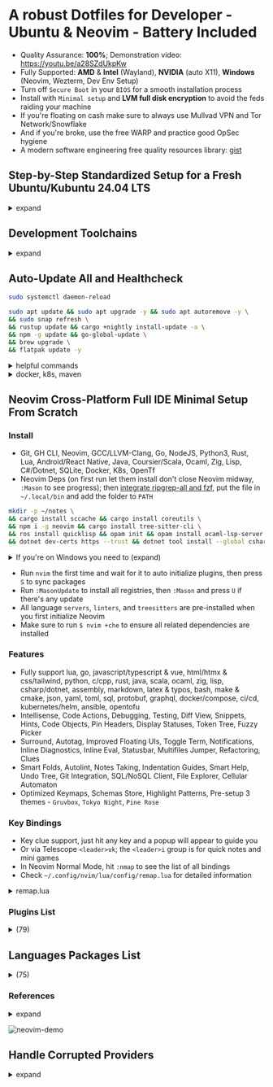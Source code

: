 # A robust Dotfiles for Developer - Ubuntu & Neovim - Battery Included

- Quality Assurance: **100%**; Demonstration video: <https://youtu.be/a28SZdUkpKw>
- Fully Supported: **AMD** & **Intel** (Wayland), **NVIDIA** (auto X11), **Windows** (Neovim, Wezterm, Dev Env Setup)
- Turn off `Secure Boot` in your `BIOS` for a smooth installation process
- Install with `Minimal setup` and **LVM full disk encryption** to avoid the feds raiding your machine
- If you're floating on cash make sure to always use Mullvad VPN and Tor Network/Snowflake
- And if you're broke, use the free WARP and practice good OpSec hygiene
- A modern software engineering free quality resources library: [gist](https://gist.github.com/lavantien/dc730dad7d7e8157000ddae845eddfd7)

## Step-by-Step Standardized Setup for a Fresh Ubuntu/Kubuntu 24.04 LTS

<details>
  <summary>expand</summary>

### 0. Install `Firefox`, `Flatpak`, `OBS`; disable Wireless Powersaving and Files Open Limit; increase swap size

```bash
sudo snap remove firefox && sudo apt remove firefox
```

```bash
sudo install -d -m 0755 /etc/apt/keyrings
```

```bash
wget -q https://packages.mozilla.org/apt/repo-signing-key.gpg -O- | sudo tee /etc/apt/keyrings/packages.mozilla.org.asc > /dev/null
```

```bash
echo "deb [signed-by=/etc/apt/keyrings/packages.mozilla.org.asc] https://packages.mozilla.org/apt mozilla main" | sudo tee -a /etc/apt/sources.list.d/mozilla.list > /dev/null
```

```bash
echo '
Package: *
Pin: origin packages.mozilla.org
Pin-Priority: 1000

Package: firefox*
Pin: release o=Ubuntu
Pin-Priority: -1' | sudo tee /etc/apt/preferences.d/mozilla
```

```bash
sudo apt update && sudo apt install firefox
```

- Open `Firefox`, sync your profile, and go to <https://github.com/lavantien/dotfiles/blob/main/README.md> to continue the steps
- Go to uBlock settings and enable all filters. Recommended Firefox Extensions:

```text
Cookie Quick Manager
Dark Reader
Privacy Badger
Return YouTube Dislike
Search by Image
Sidebery
Snowflake
SponsorBlock
uBlock Origin
Vimium
```

- Edit Ubuntu repo source file like this and replace `us.` with yours:

```bash
sudo vi /etc/apt/sources.list.d/ubuntu.sources
```

```config
Types: deb deb-src
URIs: http://us.archive.ubuntu.com/ubuntu/
Suites: noble noble-updates noble-backports noble-proposed
Components: main restricted universe multiverse
Signed-By: /usr/share/keyrings/ubuntu-archive-keyring.gpg

Types: deb deb-src
URIs: http://security.ubuntu.com/ubuntu/
Suites: noble-security
Components: main restricted universe multiverse
Signed-By: /usr/share/keyrings/ubuntu-archive-keyring.gpg
```

- Go to `Software & Updates` and enable `main`, `universe`, and `restricted`

```bash
sudo apt update && sudo apt upgrade -y
```

```bash
sudo apt install flatpak -y && sudo apt install gnome-software-plugin-flatpak -y && flatpak remote-add --if-not-exists flathub https://flathub.org/repo/flathub.flatpakrepo
```

```bash
sudo flatpak install com.obsproject.Studio && sudo apt install ffmpeg -y
```

- Then `reboot`, and run `OBS`, setup proper resolution, framerate, encoder, and default whole screen scene

```bash
sudo vi /etc/NetworkManager/conf.d/default-wifi-powersave-on.conf
```

```conf
[connection]
wifi.powersave = 2
```

```bash
sudo systemctl restart NetworkManager
```

```bash
sudo vi /etc/systemd/system.conf
```

```conf
# uncomment first
DefaultLimitNOFILE=4096:2097152
```

```bash
sudo vi /etc/systemd/user.conf
```

```conf
# uncomment first
DefaultLimitNOFILE=4096:2097152
```

```bash
cat /proc/sys/fs/inotify/max_user_watches && sudo sysctl fs.inotify.max_user_watches=2097152
```

```bash
sudo systemctl daemon-reexec
```

`reboot`

```bash
ulimit -n && mkdir -p ~/.local/bin
```

```bash
sudo swapoff -a && sudo dd if=/dev/zero of=/swapfile bs=1G count=16 && sudo chmod 0600 /swapfile && sudo mkswap /swapfile && sudo swapon /swapfile && grep Swap /proc/meminfo
```

- Add this line to the end of your `/etc/fstab`:

```bash
/swapfile swap swap sw 0 0
```

- With encrypted ZFS enable you have to use this instead: <https://askubuntu.com/a/1198916>
- And with LVM: <https://askubuntu.com/a/1412400>

- Add this line in `/etc/sysfs.conf`:

```bash
mode class/powercap/intel-rapl:0/energy_uj = 0444
```

- To switch to KDE, run this then reboot:

```bash
sudo apt install kubuntu-desktop
```

### 1. Install all necessary `APT` packages

```bash
sudo apt update && sudo apt upgrade -y && sudo apt autoremove -y && sudo apt install ubuntu-desktop ca-certificates apt-transport-https ubuntu-dev-tools glibc-source gcc xclip git curl zsh htop vim mpv libfuse2 cpu-checker cmake cmake-format ninja-build libjsoncpp-dev uuid-dev zlib1g-dev libssl-dev postgresql-all libmariadb-dev libsqlite3-dev libhiredis-dev jq bc xorg-dev libxcursor-dev cloud-init openssh-server ssh-import-id sysfsutils latexmk mupdf python3-pip python-is-python3 -y
```

- When prompted for entering a mirror for `pbuilder` enter this: `http://http.us.debian.org/debian`

### 2. Install `Oh-my-zsh`, then `reboot`

```bash
sh -c "$(curl -fsSL https://raw.githubusercontent.com/ohmyzsh/ohmyzsh/master/tools/install.sh)"
```

### 3. Install `Linuxbrew`

```bash
/bin/bash -c "$(curl -fsSL https://raw.githubusercontent.com/Homebrew/install/HEAD/install.sh)"
```

### 4. Install `zsh-autosuggestions`

```bash
git clone https://github.com/zsh-users/zsh-autosuggestions ${ZSH_CUSTOM:-~/.oh-my-zsh/custom}/plugins/zsh-autosuggestions
```

### 5. Install the proper `.zshrc` by clone this repo to `~/temp`, copy all its content to `~`

```bash
git clone https://github.com/lavantien/dotfiles.git ~/temp && cp -r ~/temp/{*,.*} ~/ && cp -r ~/temp/.config/* ~/.config/ && cp ~/temp/.local/share/applications/* ~/.local/share/applications/ && source ~/.zshrc
```

### 6. Install `rust` and its toolchains

```bash
curl --proto '=https' --tlsv1.2 -sSf https://sh.rustup.rs | sh
```

```bash
rustup toolchain install nightly && cargo +nightly install cargo-update --force --features vendored-libgit2
```

### 7. Install `gcc`, `gh`, `neovim`, and other necessary `Brew` packages

```bash
brew install coreutils gcc gh go lazygit lazydocker fzf fd ripgrep bat tokei glow ripgrep-all dua-cli pandoc poppler ffmpeg eza navi broot just exiftool fdupes procs rsync watchman neovim openjdk ruby coursier lua maven node gopls rust-analyzer jdtls lua-language-server typescript-language-server marksman texlab yaml-language-server bash-language-server opentofu terraform-ls sql-language-server sqlfluff prettier delve vscode-langservers-extracted loc llvm dotenv-linter checkmake luarocks pkg-config macchina cmake-language-server python-lsp-server sql-language-server sql-lint gomodifytags golangci-lint hyperfine zoxide btop sccache vifm difftastic gcc@11 ocaml opam zig zls asdf roswell dotnet
```

```bash
go install github.com/Gelio/go-global-update@latest && sudo apt install openjfx
```

### 8. Setup your `Git` environment

- For `gh`, [`gh-f`](https://github.com/gennaro-tedesco/gh-f), run `gh auth login` and follow `HTTPS browser` instruction to setup `GitHub CLI`

```bash
git config --global http.postBuffer 524288000 && gh extension install gennaro-tedesco/gh-f
```

### 9. Run `./git-clone-all $org_name` on `~/dev/personal` for cloning all of your repos

```bash
org_name=lavantien && mkdir -p ~/dev/personal && cp ~/git-clone-all.sh ~/dev/personal/ && cd ~/dev/personal && ./git-clone-all.sh $org_name && cd ~
```

- Rerun the script to sync with remote, replace `org_name` with your GitHub username or organization.

### 10. Install `Iosevka Nerd Font` (replace version `v3.2.1` with whatever latest)

```bash
cd ~/Downloads && wget https://github.com/ryanoasis/nerd-fonts/releases/download/v3.2.1/Iosevka.zip && mkdir Iosevka && unzip Iosevka.zip -d Iosevka && cd Iosevka && sudo mkdir -p /usr/share/fonts/truetype/iosevka-nerd-font && sudo cp *.ttf /usr/share/fonts/truetype/iosevka-nerd-font/ && cd .. && rm -r Iosevka Iosevka.zip && cd ~ && sudo fc-cache -f -v
```

### 11. Install `wezterm`

```bash
brew tap wez/wezterm-linuxbrew && brew install wezterm
```

### 12. Install `GRPC`, `GRPC-Web`, and `protoc-gen`

```bash
brew install protobuf grpc && go install google.golang.org/protobuf/cmd/protoc-gen-go@latest && go install google.golang.org/grpc/cmd/protoc-gen-go-grpc@latest && brew install protoc-gen-grpc-web
```

### 13. Install `Qemu KVM`

```bash
egrep -c '(vmx|svm)' /proc/cpuinfo && kvm-ok
```

```bash
sudo apt install qemu-kvm libvirt-daemon-system libvirt-clients bridge-utils -y
```

### 14. Install `VSCode` and extensions

```bash
cd ~/Downloads && wget -qO- https://packages.microsoft.com/keys/microsoft.asc | gpg --dearmor > packages.microsoft.gpg && sudo install -D -o root -g root -m 644 packages.microsoft.gpg /etc/apt/keyrings/packages.microsoft.gpg && sudo sh -c 'echo "deb [arch=amd64,arm64,armhf signed-by=/etc/apt/keyrings/packages.microsoft.gpg] https://packages.microsoft.com/repos/code stable main" > /etc/apt/sources.list.d/vscode.list' && rm -f packages.microsoft.gpg && cd ~ && sudo apt update && sudo apt install code -y
```

Open VSCode, sync, and install extensions.

### 15. Install `GRPCUI`, `DBbGate`, `Anki`, and `Signal`

- Kreya is coming to flatpak soon: <https://github.com/riok/Kreya/issues/64>

```bash
brew install grpcui && flatpak install flathub org.dbgate.DbGate net.ankiweb.Anki org.signal.Signal -y
```

### 16. Install `Docker Compose`, `Podman Desktop` and reboot, then use Wezterm to continue the steps

```bash
sudo install -m 0755 -d /etc/apt/keyrings && curl -fsSL https://download.docker.com/linux/ubuntu/gpg | sudo gpg --dearmor -o /etc/apt/keyrings/docker.gpg && sudo chmod a+r /etc/apt/keyrings/docker.gpg && echo \
  "deb [arch="$(dpkg --print-architecture)" signed-by=/etc/apt/keyrings/docker.gpg] https://download.docker.com/linux/ubuntu \
  "$(. /etc/os-release && echo "$VERSION_CODENAME")" stable" | \
  sudo tee /etc/apt/sources.list.d/docker.list > /dev/null && sudo apt update && sudo apt install docker-ce docker-ce-cli containerd.io docker-buildx-plugin docker-compose-plugin -y
```

```bash
sudo usermod -aG docker $USER && newgrp docker
```

`reboot`

```bash
docker run hello-world && flatpak install flathub io.podman_desktop.PodmanDesktop -y
```

### 17. Install `kubectl`, and `minikube`, change `1.30` to whatever is the latest version

```bash
curl -fsSL https://pkgs.k8s.io/core:/stable:/v1.30/deb/Release.key | sudo gpg --dearmor -o /etc/apt/keyrings/kubernetes-apt-keyring.gpg && sudo chmod 644 /etc/apt/keyrings/kubernetes-apt-keyring.gpg && echo 'deb [signed-by=/etc/apt/keyrings/kubernetes-apt-keyring.gpg] https://pkgs.k8s.io/core:/stable:/v1.30/deb/ /' | sudo tee /etc/apt/sources.list.d/kubernetes.list && sudo chmod 644 /etc/apt/sources.list.d/kubernetes.list && sudo apt update && sudo apt install kubectl -y
```

```bash
cd ~/Downloads && curl -LO https://storage.googleapis.com/minikube/releases/latest/minikube_latest_amd64.deb && sudo dpkg -i minikube_latest_amd64.deb && rm minikube_latest_amd64.deb && cd ~
```

```bash
minikube config set driver docker && minikube start && minikube addons enable metrics-server
```

```bash
❗  These changes will take effect upon a minikube delete and then a minikube start
🌟  The 'metrics-server' addon is enabled
```

```bash
minikube stop
```

### 18. Install `Graphics Drivers` and `Vulkan`, and `Sensors`

- If you have a `NVIDIA GPU`, replace `550` with whatever is the latest driver version as listed [here](https://launchpad.net/~graphics-drivers/+archive/ubuntu/ppa)

```bash
sudo add-apt-repository ppa:graphics-drivers/ppa -y && sudo dpkg --add-architecture i386 && sudo apt update && sudo apt install nvidia-driver-550 libvulkan1 libvulkan1:i386 libgl-dev libgl-dev:i386 -y
```

- Or with built-in NVIDIA driver:

```bash
sudo apt dpkg --add-architecture i386 && sudo apt update && sudo apt install libvulkan1:i386 libgl-dev:i386
```

- and to `underwatt` your GPU: <https://www.pugetsystems.com/labs/hpc/quad-rtx3090-gpu-power-limiting-with-systemd-and-nvidia-smi-1983/>
- and to be able to save `nvidia-settings` config:

```bash
sudo nvidia-xconfig
```

```bash
sudo chmod +x /usr/share/screen-resolution-extra/nvidia-polkit
```

```bash
sudo nvidia-settings
```

- If not, just install `Vulkan`

```bash
sudo dpkg --add-architecture i386 && sudo apt update && sudo apt install libvulkan1 libvulkan1:i386 -y
```

- and the latest `AMD/Intel` drivers

```bash
sudo add-apt-repository ppa:kisak/kisak-mesa -y && sudo dpkg --add-architecture i386 && sudo apt update && sudo apt upgrade && sudo apt install libgl1-mesa-dri:i386 mesa-vulkan-drivers mesa-vulkan-drivers:i386 libgl-dev libgl-dev:i386 -y && sudo apt autoremove -y
```

`reboot`

```bash
sudo apt update && sudo apt install lm-sensors psensor libxcb-cursor0 -y && sudo sensors-detect
```

### 19. (Optional) Install `Wine`, `Lutris`, `MangoHud`, and `GOverlay`

```bash
sudo mkdir -pm755 /etc/apt/keyrings && sudo wget -O /etc/apt/keyrings/winehq-archive.key https://dl.winehq.org/wine-builds/winehq.key && sudo wget -NP /etc/apt/sources.list.d/ https://dl.winehq.org/wine-builds/ubuntu/dists/lunar/winehq-lunar.sources && sudo apt update && sudo apt install --install-recommends winehq-devel -y
```

- replace `0.5.17` with whatever is the latest

```bash
sudo apt install cabextract fluid-soundfont-gm fluid-soundfont-gs libmspack0 mesa-utils mesa-utils-bin p7zip python3-bs4 python3-html5lib python3-lxml python3-setproctitle python3-soupsieve python3-webencodings p7zip-full python3-genshi doc-base -y && cd ~/Downloads && wget https://github.com/lutris/lutris/releases/download/v0.5.13/lutris_0.5.13_all.deb && sudo dpkg -i lutris_0.5.17_all.deb && rm lutris_0.5.17_all.deb && cd ~
```

```bash
lutris
```

- Click the `gear button` next to `Wine` -> tick `Advanced` -> `System options` -> `Command prefix` -> `mangohud` -> `Save` -> exit Lutris
- For `Steam` games, set launch options: `mangohud %command%`
- Install `MangoHud` manually by building from source: [here](https://github.com/flightlessmango/MangoHud?tab=readme-ov-file#installation---build-from-source)

```bash
pip3 install mako && sudo apt install meson glslang-tools glslang-dev libxnvctrl-dev libdbus-1-dev goverlay -y
```

### 20. Install `Android Studio SDK`, `LibreOffice`, `Gimp`, `Inkscape`, `Krita`, `Blender`, `Audacity`, `Kdenlive`, and `Avidemux`

- After install `Android Studio`, run it and install the [Android SDK](https://reactnative.dev/docs/set-up-your-environment).

```bash
flatpak install flathub com.google.AndroidStudio
```

- Remove old `LibreOffice` or `snap` packages in the system first

```bash
sudo apt install libreoffice && flatpak install flathub org.gimp.GIMP org.inkscape.Inkscape org.kde.krita org.blender.Blender org.audacityteam.Audacity org.avidemux.Avidemux org.kde.kdenlive
```

### 21. (Optional) `Helix`

```bash
brew install helix && hx --health
```

### 22. (Optional) Install `Steam` and `Aseprite` (and optionally `Dota 2`, `Grim Dawn`, `Battlenet`, and `Diablo 2 Resurrected`)

```bash
sudo apt install steam -y
```

- Run `Steam`, login, enable `Shader Pre-Caching` and `SteamPlay`, restart `Steam` and install `Aseprite`
- (Install `Dota 2` to test native `Vulkan`, `Grim Dawn` to test `Proton`, also `gd rainbow filter` is a must-have loot filter for `Grim Dawn`
- Install `Battlenet` by searching for `script` inside `Lutris`, do as instructed, then relaunch `Battlenet`, install `Diablo 2 Resurrected`
- Run `Diablo 2 Resurrected` to check for stability and if `Fsync/Gsync` is working properly)

```bash
nvidia-smi
```

- Enable `Gsync/Fsync` inside `nvidia-settings`

</details>

## Development Toolchains

<details>
  <summary>expand</summary>

- [**NGINX**](https://nginx.org/en/docs/beginners_guide.html)

```bash
brew install nginx
```

<details>
	<summary>`NGINX` config</summary>

```nginx
worker_processes 1;

error_log /home/savaka/go/src/github.com/lavantien/go-laptop-booking/log/nginx/error.log;

events {
	worker_connections 10;
}

http {
	access_log /home/savaka/go/src/github.com/lavantien/go-laptop-booking/log/nginx/access.log;

	upstream auth_services {
		server 0.0.0.0:50051;
	}

	upstream laptop_services {
		server 0.0.0.0:50052;
	}

	server {
		listen 8080 ssl http2;

		# Mutual TLS between gRPC client and NGINX
		ssl_certificate cert/server-cert.pem;
		ssl_certificate_key cert/server-key.pem;

		ssl_client_certificate cert/ca-cert.pem;
		ssl_verify_client on;

		location /pb.AuthService {
			grpc_pass grpcs://auth_services;

			# Mutual TLS between NGINX and gRPC server
			grpc_ssl_certificate cert/server-cert.pem;
			grpc_ssl_certificate_key cert/server-key.pem;
		}

		location /pb.LaptopService {
			grpc_pass grpcs://laptop_services;

			# Mutual TLS between NGINX and gRPC server
			grpc_ssl_certificate cert/server-cert.pem;
			grpc_ssl_certificate_key cert/server-key.pem;
		}
	}
}

```

</details>

- [**GRPC Gateway**](https://github.com/grpc-ecosystem/grpc-gateway)

```bash
go install \
    github.com/grpc-ecosystem/grpc-gateway/v2/protoc-gen-grpc-gateway@latest \
    github.com/grpc-ecosystem/grpc-gateway/v2/protoc-gen-openapiv2@latest \
    google.golang.org/protobuf/cmd/protoc-gen-go@latest \
    google.golang.org/grpc/cmd/protoc-gen-go-grpc@latest
```

- [**Evan CLI**](https://github.com/ktr0731/evans)

```bash
go install github.com/ktr0731/evans@latest
```

- [**GoTestSum**](https://github.com/gotestyourself/gotestsum)

```bash
go install gotest.tools/gotestsum@latest
```

- [**Golang-Migrate**](https://github.com/golang-migrate/migrate/tree/master/cmd/migrate):

```bash
go install -tags 'postgres' github.com/golang-migrate/migrate/v4/cmd/migrate@latest && go install -tags 'mongodb' github.com/golang-migrate/migrate/v4/cmd/migrate@latest
```

- [**SQLc**](https://docs.sqlc.dev/en/latest/overview/install.html):

```bash
go install github.com/sqlc-dev/sqlc/cmd/sqlc@latest
```

- [**GoMock**](https://github.com/golang/mock):

```bash
go install github.com/golang/mock/mockgen@latest
```

- [**TestContainers**](https://testcontainers.com/):

```bash
go get github.com/jackc/pgx/v5 && go get github.com/testcontainers/testcontainers-go && go get github.com/testcontainers/testcontainers-go/modules/postgres && go get github.com/stretchr/testify
```

- [**Viper**](https://github.com/spf13/viper):

```bash
go get -u https://github.com/spf13/viper@latest
```

- [**Gin**](https://github.com/gin-gonic/gin#installation):

```bash
go get -u github.com/gin-gonic/gin && go install github.com/gin-gonic/gin@latest
```

- [**Paseto**](https://github.com/o1egl/paseto):

```bash
go get -u github.com/o1egl/paseto
```

- [**JWT**](https://github.com/golang-jwt/jwt):

```bash
go get -u https://github.com/golang-jwt/jwt
```

- [**Swagger Editor**](https://editor.swagger.io/)

- [**Coverage Badge**](https://eremeev.ca/posts/golang-test-coverage-github-action/)

</details>

## Auto-Update All and Healthcheck

```bash
sudo systemctl daemon-reload
```

```bash
sudo apt update && sudo apt upgrade -y && sudo apt autoremove -y \
&& sudo snap refresh \
&& rustup update && cargo +nightly install-update -a \
&& npm -g update && go-global-update \
&& brew upgrade \
&& flatpak update -y
```

<details>
  <summary>helpful commands</summary>

```bash
docker rm $(docker ps -a -q --filter "ancestor=${IMG_ID}")
```

```bash
ffmpeg -i input.mkv -filter:v "setpts=PTS/8,fps=32" -an output.mkv
```

```bash
gh repo list ${REPO_NAME} --limit 1000 | while read -r repo _; do
  gh repo clone "$repo" "$repo" -- -q 2>/dev/null || (
    cd "$repo" || exit
    git checkout -q main 2>/dev/null || true
    git checkout -q master 2>/dev/null || true
    git pull -q
  )
done
```

```vim
:'<,'>norm! @a
```

</details>

<details>
  <summary>docker, k8s, maven</summary>

### Docker

```bash
docker version && docker run hello-world
```

```bash
Hello from Docker!
This message shows that your installation appears to be working correctly.
```

### KubeCTL and MiniKube

```bash
minikube start && minikube addons enable metrics-server && kubectl get po -A && minikube dashboard
```

```bash
NAMESPACE     NAME                               READY   STATUS    RESTARTS        AGE
kube-system   coredns-787d4945fb-s2w75           1/1     Running   0               2m52s
kube-system   etcd-minikube                      1/1     Running   0               3m6s
kube-system   kube-apiserver-minikube            1/1     Running   0               3m6s
kube-system   kube-controller-manager-minikube   1/1     Running   0               3m7s
kube-system   kube-proxy-fl25q                   1/1     Running   0               2m52s
kube-system   kube-scheduler-minikube            1/1     Running   0               3m6s
kube-system   storage-provisioner                1/1     Running   1 (2m22s ago)   3m5s
```

```bash
minikube stop
```

### Test Docker Maven Workflow

```bash
cd ~/dev/personal/lavantien/springboot-restapi && dcu -d
```

```bash
dp && de postgres bash
```

```bash
psql -U postgres
```

```bash
create database player;
```

`<C-d> <C-d>`

```bash
mvn install
```

```bash
mvn test
```

```bash
[INFO] Tests run: 1, Failures: 0, Errors: 0, Skipped: 0, Time elapsed: 3.162 s - in com.lavantien.restapi.RestapiApplicationTests
[INFO]
[INFO] Results:
[INFO]
[INFO] Tests run: 2, Failures: 0, Errors: 0, Skipped: 0
[INFO]
[INFO] ------------------------------------------------------------------------
[INFO] BUILD SUCCESS
[INFO] ------------------------------------------------------------------------
[INFO] Total time:  6.718 s
[INFO] Finished at: 2023-06-05T10:12:21+07:00
[INFO] ------------------------------------------------------------------------
```

```bash
mvn spring-boot:run
```

- Open browser at `http://localhost:8081/api/players`

`<C-c>`

```bash
dcd && cd ~
```

### Helix LSP

```bash
hx --health
```

</details>

## Neovim Cross-Platform Full IDE Minimal Setup From Scratch

### Install

- Git, GH CLI, Neovim, GCC/LLVM-Clang, Go, NodeJS, Python3, Rust, Lua, Android/React Native, Java, Coursier/Scala, Ocaml, Zig, Lisp, C#/Dotnet, SQLite, Docker, K8s, OpenTf
- Neovim Deps (on first run let them install don't close Neovim midway, `:Mason` to see progress); then [integrate ripgrep-all and fzf](https://github.com/phiresky/ripgrep-all/wiki/fzf-Integration), put the file in `~/.local/bin` and add the folder to `PATH`

```bash
mkdir -p ~/notes \
&& cargo install sccache && cargo install coreutils \
&& npm i -g neovim && cargo install tree-sitter-cli \
&& ros install quicklisp && opam init && opam install ocaml-lsp-server odoc ocamlformat utop \
&& dotnet dev-certs https --trust && dotnet tool install --global csharp-ls && dotnet tool install --global csharpier
```

<details>
    <summary>If you're on Windows you need to (expand)</summary>

- remove `make install_jsregexp` from `luasnip` build config
- remove `checkmake`, `luacheck`, `semgrep`, `ansible-lint`, or other packages that don't support Windows from `mason-tools-installer` list
- set the `HOME` environment variable to `C:\Users\<name>`; create `notes` folder in home
- copy `.config/nvim/` directory to `C:\Users\<name>\AppData\Local\`
- copy from `[init] to [pull]` inside `.gitconfig` to your config file location (`git config --list --show-origin --show-scope`)
- copy `./typos.toml` file to `~/`
- add to `PATH` this value `C:\Users\<name>\AppData\Local\nvim-data\mason\bin`
- set the `RUSTC_WRAPPER` env var to `C:\Users\<name>\.cargo\bin\sccache.exe`
- install [sqlite3](https://gist.github.com/zeljic/d8b542788b225b1bcb5fce169ee28c55), rename `sqlite3.dll` to `libsqlite3.dll` and `sqlite3.lib` to `libsqlite3.lib`, and add its location to`PATH`
- Install `Android Studio`, [Android SDK](https://reactnative.dev/docs/set-up-your-environment), and [coursier/scala](https://www.scala-lang.org/download/)
- Install all packages via [winget](https://winget.run/) if possible, then use `scoop install`, `cargo install`, `go install`, and `choco install` (requires admin shell) in this order
  - `winget source reset --force` in admin shell
  - `winget install Microsoft.VisualStudio.2019.BuildTools --override "--wait --passive --installPath C:\VS --addProductLang En-us --add Microsoft.VisualStudio.Workload.VCTools --includeRecommended"`
  - `winget install gsudo TheDocumentFoundation.LibreOffice Git.Git GitHub.cli Docker.DockerDesktop GoLang.Go OpenJS.NodeJS Amazon.Corretto Rustlang.Rustup Diskuv.OCaml zig.zig ajeetdsouza.zoxide wez.wezterm JesseDuffield.lazygit JesseDuffield.Lazydocker`
  - `Set-ExecutionPolicy -ExecutionPolicy RemoteSigned -Scope CurrentUser` and `Invoke-RestMethod -Uri https://get.scoop.sh | Invoke-Expression`
  - `scoop install btop-lhm roswell`, `ros install quicklisp`, `dkml init --system`
  - `choco install vifm vscode-ruby` on admin terminal
  - `cargo install cargo-update`, `go install github.com/Gelio/go-global-update@latest`
- Install additional packages yourself if there are something missing, be mindful of adding the `env vars`
- add to global `PATH` value `C:\Program Files\LLVM\bin`
- Create `~/Documents/PowerShell/Microsoft.PowerShell_profile.ps1` (`$profile`) and add these lines to it, then install [ohmyposh](https://ohmyposh.dev/docs/installation/windows):

```powershell
Invoke-Expression (& { (zoxide init powershell | Out-String) })
oh-my-posh init pwsh --config "$env:POSH_THEMES_PATH\half-life.omp.json" | Invoke-Expression

# aliases
Set-Alias -Name n -Value nvim
Set-Alias -Name vi -Value vim
Set-Alias -Name g -Value git
Set-Alias -Name d -Value docker
Set-Alias -Name lg -Value lazygit
Set-Alias -Name ld -Value lazydocker
Set-Alias -Name df -Value difft
Set-Alias -Name e -Value eza
Set-Alias -Name v -Value vifm
Set-Alias -Name f -Value fzf
Set-Alias -Name r -Value rg
Set-Alias -Name ff -Value ffmpeg
Set-Alias -Name b -Value bat
Set-Alias -Name t -Value tokei
Set-Alias -Name r -Value rg
Set-Alias -Name rs -Value rsync
Set-Alias -Name cu -Value coreutils
Set-Alias -Name j -Value just
Set-Alias -Name h -Value hyperfine
```

```powershell
cargo +nightly install-update -a && npm -g update && go-global-update && winget upgrade --all -u && scoop update
```

- `choco upgrade all -y` (in admin shell) to mass update all packages

</details>

- Run `nvim` the first time and wait for it to auto initialize plugins, then press `S` to sync packages
- Run `:MasonUpdate` to install all registries, then `:Mason` and press `U` if there's any update
- All language `servers`, `linters`, and `treesitters` are pre-installed when you first initialize Neovim
- Make sure to run `$ nvim +che` to ensure all related dependencies are installed

### Features

- Fully support lua, go, javascript/typescript & vue, html/htmx & css/tailwind, python, c/cpp, rust, java, scala, ocaml, zig, lisp, csharp/dotnet, assembly, markdown, latex & typos, bash, make & cmake, json, yaml, toml, sql, protobuf, graphql, docker/compose, ci/cd, kubernetes/helm, ansible, opentofu
- Intellisense, Code Actions, Debugging, Testing, Diff View, Snippets, Hints, Code Objects, Pin Headers, Display Statuses, Token Tree, Fuzzy Picker
- Surround, Autotag, Improved Floating UIs, Toggle Term, Notifications, Inline Diagnostics, Inline Eval, Statusbar, Multifiles Jumper, Refactoring, Clues
- Smart Folds, Autolint, Notes Taking, Indentation Guides, Smart Help, Undo Tree, Git Integration, SQL/NoSQL Client, File Explorer, Cellular Automaton
- Optimized Keymaps, Schemas Store, Highlight Patterns, Pre-setup 3 themes - `Gruvbox`, `Tokyo Night`, `Pine Rose`

### Key Bindings

- Key clue support, just hit any key and a popup will appear to guide you
- Or via Telescope `<leader>vk`; the `<leader>i` group is for quick notes and mini games
- In Neovim Normal Mode, hit `:nmap` to see the list of all bindings
- Check `~/.config/nvim/lua/config/remap.lua` for detailed information

<details>
    <summary>remap.lua</summary>

```lua
--[[ free keybinds: <leader>/, <leader>p, <leader>y, g% ]]

-- global
-- vim.keymap.set("n", "<leader>pv", vim.cmd.Ex, { desc = "Open Netrw file explorer" })
vim.keymap.set("v", "J", ":m '>+1<CR>gv=gv", { desc = "Move text down" })
vim.keymap.set("v", "K", ":m '<-2<CR>gv=gv", { desc = "Move text up" })
vim.keymap.set("n", "J", "mzJ`z", { desc = "Remove newline underneath" })
vim.keymap.set("n", "<C-d>", "<C-d>zz", { desc = "Jump down half page and centering" })
vim.keymap.set("n", "<C-u>", "<C-u>zz", { desc = "Jump up half page and centering" })
vim.keymap.set("n", "n", "nzzzv", { desc = "Go to next match and centering" })
vim.keymap.set("n", "N", "Nzzzv", { desc = "Go to previous match and centering" })
vim.keymap.set("x", "<A-p>", [["_dP]], { desc = "Paste overwrite without yanking" })
vim.keymap.set({ "n", "v" }, "<A-y>", [["+y]], { desc = "Yank selected to system clipboard" })
vim.keymap.set("n", "<A-S-y>", [["+Y]], { desc = "Yank line to system clipboard" })
vim.keymap.set({ "n", "v" }, "<A-d>", [["_d]], { desc = "Delete selected and yank to system clipboard" })
vim.keymap.set("i", "<C-c>", "<Esc>", { desc = "Escape" })
vim.keymap.set("n", "Q", "<cmd>q<CR>", { desc = "Quit" })
vim.keymap.set("n", "A-S-q", "<cmd>tabclose<CR>", { desc = "Close tab" })
vim.keymap.set("t", "<C-]>", "<C-\\><C-n>", { desc = "Exit terminal mode" })
vim.keymap.set("n", "<leader>gt", "<cmd>split <bar> term<CR>", { desc = "Toggle Terminal" })
vim.keymap.set("n", "<leader>g=", vim.lsp.buf.format, { desc = "Format current file" })
vim.keymap.set("n", "<C-q>", "<cmd>cclose<CR>", { desc = "Close quickfix window" })
vim.keymap.set("n", "<C-k>", "<cmd>cnext<CR>zz", { desc = "Next quickfix item" })
vim.keymap.set("n", "<C-j>", "<cmd>cprev<CR>zz", { desc = "Previous quickfix item" })
vim.keymap.set("n", "<leader>k", "<cmd>lnext<CR>zz", { desc = "Next POI location" })
vim.keymap.set("n", "<leader>j", "<cmd>lprev<CR>zz", { desc = "Previous POI location" })
vim.keymap.set("t", "<C-q>", "<C-\\><C-n>", { desc = "Escape terminal mode" })
vim.keymap.set("t", "<A-j>", "<C-\\><C-n><C-w>j", { desc = "Jump to bottom pane" })
vim.keymap.set("t", "<A-k>", "<C-\\><C-n><C-w>k", { desc = "Jump to top pane" })
vim.keymap.set("t", "<A-h>", "<C-\\><C-n><C-w>h", { desc = "Jump to left pane" })
vim.keymap.set("t", "<A-l>", "<C-\\><C-n><C-w>l", { desc = "Jump to right pane" })
vim.keymap.set("i", "<A-j>", "<C-\\><C-n><C-w>j", { desc = "Jump to bottom pane" })
vim.keymap.set("i", "<A-k>", "<C-\\><C-n><C-w>k", { desc = "Jump to top pane" })
vim.keymap.set("i", "<A-h>", "<C-\\><C-n><C-w>h", { desc = "Jump to left pane" })
vim.keymap.set("i", "<A-l>", "<C-\\><C-n><C-w>l", { desc = "Jump to right pane" })
vim.keymap.set("n", "<A-j>", "<C-w>j", { desc = "Jump to bottom pane" })
vim.keymap.set("n", "<A-k>", "<C-w>k", { desc = "Jump to top pane" })
vim.keymap.set("n", "<A-h>", "<C-w>h", { desc = "Jump to right pane" })
vim.keymap.set("n", "<A-l>", "<C-w>l", { desc = "Jump to right pane" })
vim.keymap.set("n", "<A-t>", "<C-w>t", { desc = "Jump to top left pane" }) -- and then use 'gt' to switch tabs
vim.keymap.set(
	"n",
	"<leader>s",
	[[:%s/\<<C-r><C-w>\>/<C-r><C-w>/gI<Left><Left><Left>]],
	{ desc = "Concurrently replace all matching words" }
)
-- vim.keymap.set("n", "<leader>ex", "<cmd>!chmod +x %<CR>", { silent = true })

-- knowledgebase
vim.keymap.set(
	"n",
	"<leader>ii",
	"<cmd>e ~/.config/nvim/lua/plugins/init.lua<CR>",
	{ desc = "Go to plugins init file" }
)
vim.keymap.set("n", "<leader>iq", "<cmd>e ~/notes/quick.md<CR>", { desc = "Go to personal quick note file" })
vim.keymap.set("n", "<leader>ic", "<cmd>e ~/notes/checklist.md<CR>", { desc = "Go personal checklist file" })
vim.keymap.set("n", "<leader>it", "<cmd>e ~/notes/temp.md<CR>", { desc = "Go personal temp text file" })
vim.keymap.set("n", "<leader>ij", "<cmd>e ~/notes/journal.md<CR>", { desc = "Go personal journal file" })
vim.keymap.set("n", "<leader>iw", "<cmd>e ~/notes/wiki.md<CR>", { desc = "Go personal wiki file" })

-- cellularautomaton
vim.keymap.set("n", "<leader>ir", "<cmd>CellularAutomaton make_it_rain<CR>", { desc = "Run Make It Rain" })
vim.keymap.set("n", "<leader>il", "<cmd>CellularAutomaton game_of_life<CR>", { desc = "Run Game of Life" })

-- lsp
--[[
K: Displays hover information about the symbol under the cursor in a floating window. See :help vim.lsp.buf.hover().
gd: Jumps to the definition of the symbol under the cursor. See :help vim.lsp.buf.definition().
gD: Jumps to the declaration of the symbol under the cursor. Some servers don't implement this feature. See :help vim.lsp.buf.declaration().
gi: Lists all the implementations for the symbol under the cursor in the quickfix window. See :help vim.lsp.buf.implementation().
go: Jumps to the definition of the type of the symbol under the cursor. See :help vim.lsp.buf.type_definition().
gr: Lists all the references to the symbol under the cursor in the quickfix window. See :help vim.lsp.buf.references().
gs: Displays signature information about the symbol under the cursor in a floating window. See :help vim.lsp.buf.signature_help(). If a mapping already exists for this key this function is not bound.
<F2>: Renames all references to the symbol under the cursor. See :help vim.lsp.buf.rename().
<F3>: Format code in current buffer. See :help vim.lsp.buf.format().
<F4>: Selects a code action available at the current cursor position. See :help vim.lsp.buf.code_action().
gl: Show diagnostics in a floating window. See :help vim.diagnostic.open_float().
[d: Move to the previous diagnostic in the current buffer. See :help vim.diagnostic.goto_prev().
]d: Move to the next diagnostic. See :help vim.diagnostic.goto_next().
C-g: Workspace Symbol.
C-g: Signature Help in INSERT mode.
<leader>th: Toggle Inline Hints.
C-j: Previous snippet in INSERT mode.
C-k: Next snippet or expand in INSERT mode.
]]

-- telescope
local builtin = require("telescope.builtin")
vim.api.nvim_set_hl(0, "TelescopeNormal", { bg = "none" })
vim.keymap.set("n", "<C-/>", function()
	builtin.grep_string({ search = vim.fn.input("Grep > ") })
end, { desc = "Grep string global via Telescope" })
vim.keymap.set("n", "<C-p>", builtin.find_files, { desc = "Browse files global via Telescope" })
vim.keymap.set("n", "<leader>f", builtin.current_buffer_fuzzy_find, { desc = "Find string local via Telescope" })
vim.keymap.set("n", "<leader>vf", builtin.git_files, { desc = "Find git files global via Telescope" })
vim.keymap.set("n", "<leader>vh", builtin.help_tags, { desc = "Browse help tags via Telescope" })
vim.keymap.set("n", "<leader>vp", builtin.commands, { desc = "Browse commands via Telescope" })
vim.keymap.set("n", "<leader>vk", builtin.keymaps, { desc = "Browse keymaps via Telescope" })
vim.keymap.set("n", "<leader>vq", builtin.quickfix, { desc = "Browse quickfix items local via Telescope" })
vim.keymap.set("n", "<leader>vj", builtin.jumplist, { desc = "Browse jumplist global via Telescope" })
vim.keymap.set("n", "<leader>vm", function()
	require("telescope").extensions.metals.commands()
end, { desc = "Browse Metals LSP commands" })
vim.keymap.set("n", "<leader>ac", builtin.diagnostics, { desc = "Browse diagnostics items local via Telescope" })
vim.keymap.set("n", "<leader>ar", builtin.lsp_references, { desc = "Browse LSP References via Telescope" })
vim.keymap.set("n", "<leader>as", builtin.lsp_document_symbols, { desc = "Browse LSP Document Symbols via Telescope" })
vim.keymap.set(
	"n",
	"<leader>aw",
	builtin.lsp_dynamic_workspace_symbols,
	{ desc = "Browse LSP Dynamic Workspace Symbols global via Telescope" }
)
vim.keymap.set("n", "<leader>ai", builtin.lsp_implementations, { desc = "Browse LSP Implementations via Telescope" })
vim.keymap.set("n", "<leader>ad", builtin.lsp_definitions, { desc = "Browse LSP Definitions via Telescope" })
vim.keymap.set("n", "<leader>at", builtin.lsp_type_definitions, { desc = "Browse LSP Type Definitions via Telescope" })

-- trouble
--[[
<leader>cc: Buffer Diagnostics (Trouble)
<leader>cs: Symbols (Trouble)
<leader>cd: LSP Definitions / references / ... (Trouble)
<leader>ce: Location List (Trouble)
<leader>ca: Quickfix List (Trouble)
]]

-- smartopen
vim.keymap.set("n", "<C-x>", function()
	require("telescope").extensions.smart_open.smart_open({
		cwd_only = true,
	})
end, { noremap = true, silent = true, desc = "Open smart file picker in Telescope" })

-- neotest
local neotest = require("neotest")
vim.keymap.set("n", "<leader>tf", function()
	neotest.run.run()
end, { desc = "Test single function" })
vim.keymap.set("n", "<leader>ts", function()
	neotest.run.stop()
end, { desc = "Test stop" })
vim.keymap.set("n", "<leader>tb", function()
	neotest.run.run(vim.fn.expand("%"))
end, { desc = "Test single file" })
vim.keymap.set("n", "<leader>td", function()
	neotest.run.run(".")
end, { desc = "Test all from current directory" })
vim.keymap.set("n", "<leader>ta", function()
	neotest.run.run(vim.fn.getcwd())
end, { desc = "Test whole suite from root dir" })
vim.keymap.set("n", "<leader>tm", function()
	neotest.summary.toggle()
end, { desc = "Test summary toggle" })
vim.keymap.set("n", "<leader>tn", function()
	neotest.run.run({ strategy = "dap" })
end, { desc = "Debug nearest test" })
vim.keymap.set("n", "<leader>tm", "<cmd>ConfigureGtest<cr>", { desc = "Test configure C++ google test" })
vim.keymap.set("n", "<leader>tww", function()
	neotest.watch.toggle(vim.fn.expand("%"))
end, { desc = "Test watch toggle current file" })
vim.keymap.set("n", "<leader>tws", function()
	neotest.watch.stop("")
end, { desc = "Test watch stop all position" })
vim.keymap.set("n", "<leader>to", function()
	neotest.output.open({ enter = true })
end, { desc = "Test output open" })
vim.keymap.set("n", "<leader>tp", function()
	neotest.output_panel.toggle()
end, { desc = "Test output toggle panel" })
vim.keymap.set("n", "<leader>tc", function()
	neotest.output_panel.clear()
end, { desc = "Test output clear panel" })
vim.keymap.set("n", "<leader>twj", function()
	neotest.run.run({ jestCommand = "jest --watch " })
end, { desc = "Test Jest watch mode" })
vim.keymap.set("n", "<leader>twv", function()
	neotest.run.run({ vitestCommand = "vitest --watch" })
end, { desc = "Run Watch" })
vim.keymap.set("n", "<leader>twf", function()
	neotest.run.run({ vim.fn.expand(" % "), vitestCommand = "vitest --watch" })
end, { desc = "Run Watch File" })

-- dap
local dap = require("dap")
vim.keymap.set("n", "<F5>", dap.continue, { desc = "Debug continue" })
vim.keymap.set("n", "<F6>", dap.step_over, { desc = "Debug step over" })
vim.keymap.set("n", "<F7>", dap.step_into, { desc = "Debug step into" })
vim.keymap.set("n", "<F8>", dap.step_out, { desc = "Debug step out" })
vim.keymap.set("n", "<F9>", function()
	dap.disconnect({ terminateDebuggee = true })
	dap.close()
end, { desc = "Debug stop" })
vim.keymap.set("n", "<leader>b", dap.toggle_breakpoint, { desc = "Debug toggle point" })
vim.keymap.set("n", "<leader>B", function()
	dap.set_breakpoint(vim.fn.input("Breakpoint condition: "))
end, { desc = "Debug set breakpoint condition" })
vim.keymap.set("n", "<leader>ap", function()
	dap.set_breakpoint(nil, nil, vim.fn.input("Log point message: "))
end, { desc = "Debug set log point message" })
vim.keymap.set("n", "<leader>el", dap.run_last, { desc = "Debug run the last session again" })
vim.keymap.set("n", "<leader>er", dap.repl.open, { desc = "Debug open REPL" })
vim.keymap.set("n", "<leader>et", require("dap-go").debug_test, { desc = "Debug golang test" })
vim.keymap.set("n", "<leader>ee", function()
	require("dapui").eval(nil, { enter = true })
end, { desc = "Debug evaluate expression" })

-- harpoon
local harpoon = require("harpoon")
harpoon:setup()
-- C-q: Open Harpoon Telescope window
vim.keymap.set("n", "<leader>h", function()
	harpoon:list():add()
end, { desc = "Add current location to Harpoon list" })
vim.keymap.set("n", "<C-z>", function()
	harpoon.ui:toggle_quick_menu(harpoon:list())
end, { desc = "Toggle Harpoon interactive list" })
vim.keymap.set("n", "<C-a>", function()
	harpoon:list():select(1)
end, { desc = "Go to 1st Harpoon location" })
vim.keymap.set("n", "<C-s>", function()
	harpoon:list():select(2)
end, { desc = "Go to 2nd Harpoon location" })
vim.keymap.set("n", "<C-n>", function()
	harpoon:list():select(3)
end, { desc = "Go to 3rd Harpoon location" })
vim.keymap.set("n", "<C-m>", function()
	harpoon:list():select(4)
end, { desc = "Go to 4th Harpoon location" })
vim.keymap.set("n", "<C-A-P>", function()
	harpoon:list():prev()
end, { desc = "Go to next Harpoon location" })
vim.keymap.set("n", "<C-A-N>", function()
	harpoon:list():next()
end, { desc = "Go to previous Harpoon location" })

-- refactoring
local refactoring = require("refactoring")
vim.keymap.set("x", "<leader>re", function()
	refactoring.refactor("Extract Function")
end, { desc = "Refactor extract function" })
vim.keymap.set("x", "<leader>rf", function()
	refactoring.refactor("Extract Function To File")
end, { desc = "Refactor extract function to file" })
vim.keymap.set("x", "<leader>rv", function()
	refactoring.refactor("Extract Variable")
end, { desc = "Refactor extract variable" })
vim.keymap.set("n", "<leader>rI", function()
	refactoring.refactor("Inline Function")
end, { desc = "Refactor inline function" })
vim.keymap.set({ "n", "x" }, "<leader>ri", function()
	refactoring.refactor("Inline Variable")
end, { desc = "Refactor inline variable" })
vim.keymap.set("n", "<leader>rb", function()
	refactoring.refactor("Extract Block")
end, { desc = "Refactor extract block" })
vim.keymap.set("n", "<leader>rB", function()
	refactoring.refactor("Extract Block To File")
end, { desc = "Refactor extract block to file" })
vim.keymap.set({ "x", "n" }, "<leader>rd", function()
	refactoring.debug.print_var()
end, { desc = "Refactor debug print var" })
vim.keymap.set("n", "<leader>rD", function()
	refactoring.debug.printf({ below = false })
end, { desc = "Refactor debug printf" })
vim.keymap.set("n", "<leader>rc", function()
	refactoring.debug.cleanup({})
end, { desc = "Refactor debug cleanup" })
vim.keymap.set({ "n", "x" }, "<leader>rt", function()
	refactoring.select_refactor()
end, { desc = "Refactor select native thing" })
vim.keymap.set({ "n", "x" }, "<leader>rr", function()
	require("telescope").extensions.refactoring.refactors()
end, { desc = "Refactor select operations via Telescope" })

-- undotree
vim.keymap.set("n", "<leader>u", vim.cmd.UndotreeToggle, { desc = "Toggle undo tree" })

-- fugitive
vim.keymap.set("n", "<leader>gs", vim.cmd.Git, { desc = "Open git fugitive" })

-- diffview
-- [c and ]c to jump between hunks
vim.keymap.set("n", "<leader>gh", "<cmd>DiffviewFileHistory<cr>", { desc = "Open history current branch" })
vim.keymap.set("n", "<leader>gf", "<cmd>DiffviewFileHistory %<cr>", { desc = "Open history current file" })
vim.keymap.set("n", "<leader>gd", "<cmd>DiffviewOpen<cr>", { desc = "Open diff current index" })
vim.keymap.set("n", "<leader>gm", "<cmd>DiffviewOpen origin/main...HEAD<cr>", { desc = "Open diff main" })
vim.keymap.set("n", "<leader>gc", "<cmd>DiffviewClose<cr>", { desc = "Close diff view" })

-- ufo
vim.keymap.set("n", "zR", require("ufo").openAllFolds, { desc = "Open all folds" })
vim.keymap.set("n", "zM", require("ufo").closeAllFolds, { desc = "Close all folds" })

-- file manager
vim.keymap.set("n", "-", "<CMD>Oil<CR>", { desc = "Open parent directory" })
vim.keymap.set("n", "<space>-", require("oil").toggle_float, { desc = "Open parent directory in floating window" })
--[[
keymaps = {
    ["g?"] = "actions.show_help",
    ["<CR>"] = "actions.select",
    ["<C-s>"] = "actions.select_vsplit",
    ["<C-h>"] = "actions.select_split",
    ["<C-t>"] = "actions.select_tab",
    ["<C-p>"] = "actions.preview",
    ["<C-c>"] = "actions.close",
    ["<C-l>"] = "actions.refresh",
    ["-"] = "actions.parent",
    ["_"] = "actions.open_cwd",
    ["`"] = "actions.cd",
    ["~"] = "actions.tcd",
    ["gs"] = "actions.change_sort",
    ["gx"] = "actions.open_external",
    ["g."] = "actions.toggle_hidden",
    ["g\\"] = "actions.toggle_trash",
},
]]

-- rendermarkdown
vim.keymap.set("n", "<leader>tr", require("render-markdown").toggle, { desc = "Toggle Render Markdown" })

-- noice
local noice = require("noice")
vim.keymap.set("n", "<leader>nh", function()
	noice.cmd("history")
end, { desc = "Noice history" })
vim.keymap.set("n", "<leader>nl", function()
	noice.cmd("last")
end, { desc = "Noice last" })
vim.keymap.set("n", "<leader>nd", function()
	noice.cmd("dismiss")
end, { desc = "Noice dismiss" })
vim.keymap.set("n", "<leader>ne", function()
	noice.cmd("errors")
end, { desc = "Noice errors" })
vim.keymap.set("n", "<leader>nq", function()
	noice.cmd("disable")
end, { desc = "Noice disable" })
vim.keymap.set("n", "<leader>nb", function()
	noice.cmd("enable")
end, { desc = "Noice enable" })
vim.keymap.set("n", "<leader>ns", function()
	noice.cmd("stats")
end, { desc = "Noice debugging stats" })
vim.keymap.set("n", "<leader>nt", function()
	noice.cmd("telescope")
end, { desc = "Noice open messages in Telescope" })
vim.keymap.set("c", "<S-Enter>", function()
	noice.redirect(vim.fn.getcmdline())
end, { desc = "Redirect Cmdline" })
vim.keymap.set({ "n", "i", "s" }, "<c-f>", function()
	if not require("noice.lsp").scroll(4) then
		return "<c-f>"
	end
end, { silent = true, expr = true, desc = "LSP hover doc scroll up" })
vim.keymap.set({ "n", "i", "s" }, "<c-b>", function()
	if not require("noice.lsp").scroll(-4) then
		return "<c-b>"
	end
end, { silent = true, expr = true, desc = "LSP hover doc scroll down" })
```

</details>

### Plugins List

<details>
	<summary>(79)</summary>

● cellular-automaton.nvim 0.11ms  start
● cmp-buffer 0.09ms  nvim-cmp
● cmp-cmdline 0.13ms  nvim-cmp
● cmp-nvim-lsp 0.1ms  nvim-cmp
● cmp-nvim-lsp-signature-help 0.11ms  nvim-cmp
● cmp-path 0.1ms  nvim-cmp
● cmp_luasnip 0.17ms  nvim-cmp
● conform.nvim 0.67ms  lsp-zero.nvim
● diffview.nvim 1.66ms  start
● dressing.nvim 1.54ms  start
● fidget.nvim 1.82ms  lsp-zero.nvim
● FixCursorHold.nvim 0.58ms  neotest
● friendly-snippets 0.12ms  LuaSnip
● gitsigns.nvim 1.3ms  start
● harpoon 4.32ms  start
● indent-blankline.nvim 1.91ms  start
● lazy.nvim 9.11ms  init.lua
● lsp-zero.nvim 111.12ms  start
● lspkind.nvim 0.14ms  nvim-cmp
● lualine.nvim 12.16ms  start
● LuaSnip 5.33ms  nvim-cmp
● mason-lspconfig.nvim 0.07ms  lsp-zero.nvim
● mason-null-ls.nvim 0.37ms  lsp-zero.nvim
● mason-nvim-dap.nvim 0.04ms  lsp-zero.nvim
● mason-tool-installer.nvim 1.67ms  lsp-zero.nvim
● mason.nvim 3.66ms  lsp-zero.nvim
● mini.nvim 3.8ms  start
● neotest 39.13ms  start
● neotest-bash 0.61ms  neotest
● neotest-go 0.19ms  neotest
● neotest-gtest 0.35ms  neotest
● neotest-jest 0.31ms  neotest
● neotest-plenary 0.19ms  neotest
● neotest-python 0.24ms  neotest
● neotest-rust 0.22ms  neotest
● neotest-scala 0.3ms  neotest
● neotest-vitest 0.3ms  neotest
● neotest-zig 0.29ms  neotest
● noice.nvim 7.18ms 󰢱 noice  config.remap
● none-ls-extras.nvim 0.24ms  none-ls.nvim
● none-ls.nvim 0.54ms  lsp-zero.nvim
● nui.nvim 0.43ms  noice.nvim
● nvim-cmp 10.33ms  start
● nvim-dap 1.06ms  lsp-zero.nvim
● nvim-dap-go 0.27ms  lsp-zero.nvim
● nvim-dap-ui 0.28ms  lsp-zero.nvim
● nvim-dap-virtual-text 0.26ms  lsp-zero.nvim
● nvim-lspconfig 3.73ms  lsp-zero.nvim
● nvim-nio 0.27ms  neotest
● nvim-notify 4.14ms  noice.nvim
● nvim-treesitter 10.83ms  refactoring.nvim
● nvim-treesitter-context 0.96ms  start
● nvim-ts-autotag 5.65ms  nvim-treesitter
● nvim-ufo 25.96ms  start
● nvim-web-devicons 0.45ms  lualine.nvim
● oil.nvim 1.76ms  start
● playground 0.56ms  start
● plenary.nvim 0.44ms  refactoring.nvim
● promise-async 0.35ms  nvim-ufo
● refactoring.nvim 19.76ms  start
● render-markdown 5.48ms  start
● rose-pine 3.07ms  start
● SchemaStore.nvim 0.08ms  lsp-zero.nvim
● smart-open.nvim 20.6ms  start
● sqlite.lua 0.39ms  smart-open.nvim
● telescope-fzf-native.nvim 0.35ms  smart-open.nvim
● telescope-fzy-native.nvim 0.34ms  smart-open.nvim
● telescope.nvim 3.56ms 󰢱 telescope  refactoring.nvim
● undotree 0.38ms  start
● vim-dadbod 0.69ms  start
● vim-dadbod-completion 0.48ms  start
● vim-dadbod-ui 0.79ms  start
● vim-fugitive 1.36ms  start
● vimtex 1.42ms  start
● vlime 0.12ms  start
○ lazydev.nvim  lua
○ luvit-meta
○ nvim-metals  sbt  scala
○ trouble.nvim  <leader>cs  <leader>cd  <leader>ce  <leader>ca  <leader>cc

</details>

## Languages Packages List

<details>
	<summary>(75)</summary>

- actionlint
- ansible-language-server ansiblels
- ansible-lint
- asm-lsp asm_lsp
- asmfmt
- bash-debug-adapter
- bash-language-server bashls
- beautysh
- blue
- buf
- buf-language-server bufls
- cbfmt
- checkmake
- clangd
- cmakelint
- codelldb
- cpptools
- csharp-language-server csharp_ls
- csharpier
- css-lsp cssls
- debugpy
- delve
- docker-compose-language-service docker_compose_language_service
- dockerfile-language-server dockerls
- emmet-language-server emmet_language_server
- eslint-lsp eslint
- firefox-debug-adapter
- flake8
- go-debug-adapter
- goimports-reviser
- golangci-lint
- golangci-lint-langserver golangci_lint_ls
- gomodifytags
- gopls
- gotests
- graphql-language-service-cli graphql
- helm-ls helm_ls
- html-lsp html
- htmx-lsp htmx
- impl
- java-debug-adapter
- java-test
- jdtls
- js-debug-adapter
- lua-language-server lua_ls
- luacheck
- marksman
- neocmakelsp neocmake
- ocaml-lsp ocamllsp
- ocamlearlybird
- ocamlformat
- powershell-editor-services powershell_es
- prettier
- protolint
- pyright
- rust-analyzer rust_analyzer
- semgrep
- shellcheck
- shfmt
- sql-formatter
- sqlfluff
- sqlls
- staticcheck
- stylua
- tailwindcss-language-server tailwindcss
- taplo
- terraform-ls terraformls
- texlab
- tflint
- typescript-language-server tsserver
- typos-lsp typos_lsp
- vue-language-server volar
- yamlfmt
- yamllint
- zls

```lua
-- lua
"lua_ls",
"stylua",
"luacheck",

-- go
"gopls",
"gotests",
"impl",
"gomodifytags",
"goimports-reviser",
"staticcheck",
"semgrep",
"golangci_lint_ls",
"golangci_lint",
"delve",
"go-debug-adapter",

-- javascript/typescript & vue
"tsserver",
"eslint",
"volar",
"prettier",
"js-debug-adapter",
"firefox-debug-adapter",

-- html/htmx & css/tailwind
"html",
"emmet_language_server",
"htmx",
"cssls",
"tailwindcss",

-- python
"pyright",
"blue",
"flake8",
"debugpy",

-- c/cpp
"clangd",
"cpptools",

-- rust
"rust_analyzer",
"codelldb",

-- java
"jdtls",
"java-test",
"java-debug-adapter",

-- scala
-- "scalameta/nvim-metals"

-- lisp
-- "vlime/vlime"

-- zig
"zls",

-- ocaml
"ocamllsp",
"ocamlearlybird",
"ocamlformat",

-- csharp
"csharp_ls",
"csharpier",

-- assembly
"asm-lsp",
"asmfmt",

-- markdown
"marksman",
"cbfmt",

-- latex & typos
"texlab",
typos_lsp = {
    init_options = {
        config = "~/typos.toml",
    },
},

-- shell
"bashls",
"powershell_es",
"shellcheck",
"shfmt",
"beautysh",
"bash-debug-adapter",

-- make & cmake
"checkmake",
"neocmake",
"cmakelint",

-- json
jsonls = {
    settings = {
        json = {
            schemas = require("schemastore").json.schemas(),
            validate = { enable = true },
        },
    },
},

-- yaml
yamlls = {
    settings = {
        yaml = {
            schemaStore = {
                enable = false,
                url = "",
            },
            schemas = require("schemastore").yaml.schemas(),
        },
    },
},
"yamlfmt",
"yamllint",

-- toml
"taplo",

-- sql
"sqlls",
"sqlfluff",
"sql-formatter",

-- protobuf
"bufls",
"buf",
"protolint",

-- graphql
"graphql",

-- docker/compose
"dockerls",
"docker_compose_language_service",

-- ci/cd
"actionlint",

-- kubernetes/helm
"helm_ls",

-- ansible
"ansiblels",
"ansible-lint",

-- opentofu
"terraformls",
"tflint",
```

</details>

### References

<details>
  <summary>expand</summary>

- 0 to LSP: <https://youtu.be/w7i4amO_zaE>
- Zero to IDE: <https://youtu.be/N93cTbtLCIM>
- Effective Neovim: Instant IDE: <https://youtu.be/stqUbv-5u2s>
- The Only Video You Need to Get Started with Neovim: <https://youtu.be/m8C0Cq9Uv9o>
- Kickstart.nvim: <https://github.com/nvim-lua/kickstart.nvim>
- ThePrimeagen/init.lua: <https://github.com/ThePrimeagen/init.lua>
- TJDevries/config.nvim: <https://github.com/tjdevries/config.nvim>
- Debugging in Neovim: <https://youtu.be/0moS8UHupGc>
- Simple neovim debugging setup: <https://youtu.be/lyNfnI-B640>
- My neovim autocomplete setup: explained: <https://youtu.be/22mrSjknDHI>
- Oil.nvim - My Favorite Addition to my Neovim Config: <https://youtu.be/218PFRsvu2o>
- Vim Dadbod - My Favorite SQL Plugin: <https://youtu.be/ALGBuFLzDSA>

</details>

![neovim-demo](/assets/neovim-demo.png)

## Handle Corrupted Providers

<details>
  <summary>expand</summary>

### Fix borked MKV file (remux to rebuild the metadata)

```bash
ffmpeg -i "<interrupted mkv>" -c copy "fixed.mkv"
```

### Google Cloud CLI (broken installation & missing python2 dep)

```bash
echo "deb [signed-by=/etc/apt/keyrings/cloud.google.gpg] https://packages.cloud.google.com/apt cloud-sdk main" | sudo tee -a /etc/apt/sources.list.d/google-cloud-sdk.list
curl https://packages.cloud.google.com/apt/doc/apt-key.gpg | gpg --dearmor | sudo tee /etc/apt/keyrings/cloud.google.gpg > /dev/null
sudo apt update && sudo apt install kubectl google-cloud-cli
gcloud init

wget https://www.python.org/ftp/python/2.7.18/Python-2.7.18.tgz
tar xzf Python-2.7.18.tgz
cd Python-2.7.18
./configure --enable-optimizations
sudo make altinstall
python2.7 -V
sudo ln -sfn '/usr/local/bin/python2.7' '/usr/bin/python2'
python2 -V
sudo rm /usr/local/lib/pkgconfig/python-2.7.pc /usr/local/lib/libpython2.7.a
sudo rm -rf /usr/local/include/python2.7

sudo apt install google-cloud-cli-app-engine-go google-cloud-cli-app-engine-grpc google-cloud-cli-cloud-build-local google-cloud-cli-firestore-emulator google-cloud-cli-minikube google-cloud-cli-tests
# still failed due to python2.7
```

</details>
